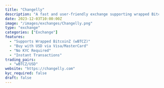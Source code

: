 ```yaml
---
title: "Changelly"
description: "A fast and user-friendly exchange supporting wrapped BitcoinZ (wBTCZ) purchases with USD using Visa or MasterCard."
date: 2023-12-03T10:00:00Z
image: "/images/exchanges/Changelly.png"
type: "exchange"
categories: ["Exchange"]
features:
  - "Supports Wrapped BitcoinZ (wBTCZ)"
  - "Buy with USD via Visa/MasterCard"
  - "No KYC Required"
  - "Instant Transactions"
trading_pairs:
  - "wBTCZ/USD"
website: "https://changelly.com"
kyc_required: false
draft: false
---
```

